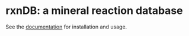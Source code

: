 # rxnDB: a mineral reaction database
See the [documentation](https://kerswell-et-al-rxndb.readthedocs.io/en/latest/) for installation and usage.
